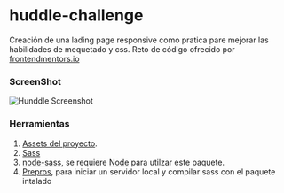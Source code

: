 # huddle-challenge
Creación de una lading page responsive como pratica pare mejorar las habilidades de mequetado y css. 
Reto de código ofrecido por [frontendmentors.io](https://www.frontendmentor.io/)
### ScreenShot
![Hunddle Screenshot](https://repository-images.githubusercontent.com/265328702/d2c99600-a991-11ea-911d-bbca18111be7)
### Herramientas
1. [Assets del proyecto](https://www.frontendmentor.io/challenges/huddle-landing-page-with-a-single-introductory-section-B_2Wvxgi0).
2. [Sass](https://sass-lang.com/)
3. [node-sass](https://www.npmjs.com/package/node-sass), se requiere [Node](https://nodejs.org/es/) para utilzar este paquete.
4. [Prepros](https://prepros.io/), para iniciar un servidor local y compilar sass con el paquete intalado
